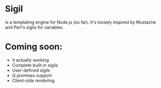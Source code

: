 Sigil
=====

Is a templating engine for Node.js (so far). It's loosely inspired by Mustache and Perl's sigils for variables.

Coming soon:
============
* It actually working
* Complete built-in sigils
* User-defined sigils
* Q promises support
* Client-side rendering